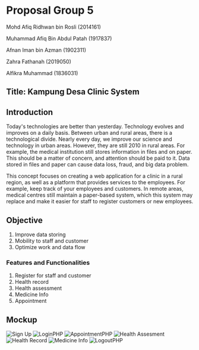 # Proposal Group 5

Mohd Afiq Ridhwan bin Rosli (2014161)

Muhammad Afiq Bin Abdul Patah (1917837)

Afnan Iman bin Azman (1902311)

Zahra Fathanah (2019050)

Alfikra Muhammad (1836031)

## Title: Kampung Desa Clinic System

## Introduction

  Today's technologies are better than yesterday. Technology evolves and improves on a daily basis. Between urban and rural areas, there is a technological divide. Nearly every day, we improve our science and technology in urban areas. However, they are still 2010 in rural areas. For example, the medical institution still stores information in files and on paper. This should be a matter of concern, and attention should be paid to it. Data stored in files and paper can cause data loss, fraud, and big data problem. 
  
  This concept focuses on creating a web application for a clinic in a rural region, as well as a platform that provides services to the employees. For example, keep track of your employees and customers. In remote areas, medical centres still maintain a paper-based system, which this system may replace and make it easier for staff to register customers or new employees.
  
## Objective 
1. Improve data storing
2. Mobility to staff and customer
3. Optimize work and data flow
  
### Features and Functionalities
1. Register for staff and customer
2. Health record
3. Health assessment 
4. Medicine Info
5. Appointment

## Mockup
![Sign Up](https://user-images.githubusercontent.com/104018700/170817496-68dd1e5a-2d65-4fb0-bb3c-f56e8336a1d9.png)
![LoginPHP](https://user-images.githubusercontent.com/104018700/170817490-5a4cdbb4-7b7e-44bd-8c8c-508e8d64642c.png)
![AppointmentPHP](https://user-images.githubusercontent.com/104018700/170817484-5b0cbdbb-bc8f-4d4a-9d3f-f63a03f3410e.png)
![Health Assesment](https://user-images.githubusercontent.com/104018700/170817486-2c0b8f99-b70d-44ac-843d-97bca1b61fca.png)
![Health Record](https://user-images.githubusercontent.com/104018700/170817489-a1420e34-1ab7-4a70-a4f4-f691db4d4e6d.png)
![Medicine Info](https://user-images.githubusercontent.com/104018700/170817494-0f72d282-77f0-4843-80dc-e0bba3c2f4b8.png)
![LogoutPHP](https://user-images.githubusercontent.com/104018700/170817493-dcdb544a-5c1c-4d15-b9e3-dd65fba0aea2.png)

